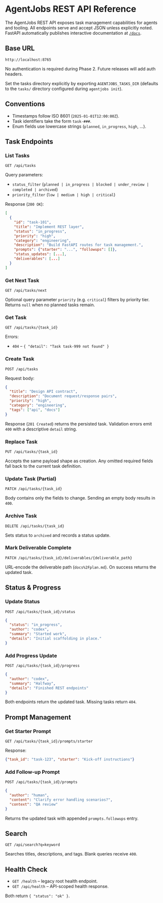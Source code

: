 # AgentJobs REST API Reference

The AgentJobs REST API exposes task management capabilities for agents and tooling. All
endpoints serve and accept JSON unless explicitly noted. FastAPI automatically publishes
interactive documentation at [`/docs`](http://localhost:8765/docs).

## Base URL

```
http://localhost:8765
```

No authentication is required during Phase 2. Future releases will add auth headers.

Set the tasks directory explicitly by exporting `AGENTJOBS_TASKS_DIR` (defaults to the
`tasks/` directory configured during `agentjobs init`).

## Conventions

- Timestamps follow ISO 8601 (`2025-01-01T12:00:00Z`).
- Task identifiers take the form `task-###`.
- Enum fields use lowercase strings (`planned`, `in_progress`, `high`, ...).

## Task Endpoints

### List Tasks

`GET /api/tasks`

Query parameters:

- `status_filter` (`planned | in_progress | blocked | under_review | completed | archived`)
- `priority_filter` (`low | medium | high | critical`)

Response (`200 OK`):

```json
[
  {
    "id": "task-101",
    "title": "Implement REST layer",
    "status": "in_progress",
    "priority": "high",
    "category": "engineering",
    "description": "Build FastAPI routes for task management.",
    "prompts": {"starter": "...", "followups": []},
    "status_updates": [...],
    "deliverables": [...]
  }
]
```

### Get Next Task

`GET /api/tasks/next`

Optional query parameter `priority` (e.g. `critical`) filters by priority tier. Returns
`null` when no planned tasks remain.

### Get Task

`GET /api/tasks/{task_id}`

Errors:

- `404` – `{ "detail": "Task task-999 not found" }`

### Create Task

`POST /api/tasks`

Request body:

```json
{
  "title": "Design API contract",
  "description": "Document request/response pairs",
  "priority": "high",
  "category": "engineering",
  "tags": ["api", "docs"]
}
```

Response (`201 Created`) returns the persisted task. Validation errors emit
`400` with a descriptive `detail` string.

### Replace Task

`PUT /api/tasks/{task_id}`

Accepts the same payload shape as creation. Any omitted required fields fall back to the
current task definition.

### Update Task (Partial)

`PATCH /api/tasks/{task_id}`

Body contains only the fields to change. Sending an empty body results in `400`.

### Archive Task

`DELETE /api/tasks/{task_id}`

Sets status to `archived` and records a status update.

### Mark Deliverable Complete

`PATCH /api/tasks/{task_id}/deliverables/{deliverable_path}`

URL-encode the deliverable path (`docs%2Fplan.md`). On success returns the updated task.

## Status & Progress

### Update Status

`POST /api/tasks/{task_id}/status`

```json
{
  "status": "in_progress",
  "author": "codex",
  "summary": "Started work",
  "details": "Initial scaffolding in place."
}
```

### Add Progress Update

`POST /api/tasks/{task_id}/progress`

```json
{
  "author": "codex",
  "summary": "Halfway",
  "details": "Finished REST endpoints"
}
```

Both endpoints return the updated task. Missing tasks return `404`.

## Prompt Management

### Get Starter Prompt

`GET /api/tasks/{task_id}/prompts/starter`

Response:

```json
{"task_id": "task-123", "starter": "Kick-off instructions"}
```

### Add Follow-up Prompt

`POST /api/tasks/{task_id}/prompts`

```json
{
  "author": "human",
  "content": "Clarify error handling scenarios?",
  "context": "QA review"
}
```

Returns the updated task with appended `prompts.followups` entry.

## Search

`GET /api/search?q=keyword`

Searches titles, descriptions, and tags. Blank queries receive `400`.

## Health Check

- `GET /health` – legacy root health endpoint.
- `GET /api/health` – API-scoped health response.

Both return `{ "status": "ok" }`.
